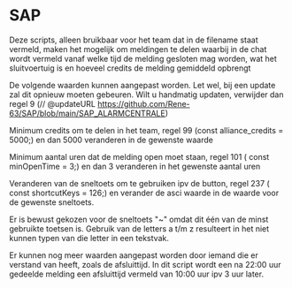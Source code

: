 # SAP

Deze scripts, alleen bruikbaar voor het team dat in de filename staat vermeld, maken het mogelijk om meldingen te delen waarbij in de chat wordt vermeld vanaf welke tijd de melding gesloten mag worden, wat het sluitvoertuig is en hoeveel credits de melding gemiddeld opbrengt

De volgende waarden kunnen aangepast worden. Let wel, bij een update zal dit opnieuw moeten gebeuren. Wilt u handmatig updaten, verwijder dan regel 9 (// @updateURL    https://github.com/Rene-63/SAP/blob/main/SAP_ALARMCENTRALE)

Minimum credits om te delen in het team, regel 99 (const alliance_credits = 5000;) en dan 5000 veranderen in de gewenste waarde

Minimum aantal uren dat de melding open moet staan, regel 101 (    const minOpenTime = 3;) en dan 3 veranderen in het gewenste aantal uren

Veranderen van de sneltoets om te gebruiken ipv de button, regel 237 (       const shortcutKeys = 126;) en verander de asci waarde in de waarde voor de gewenste sneltoets.

Er is bewust gekozen voor de sneltoets "~" omdat dit één van de minst gebruikte toetsen is. Gebruik van de letters a t/m z resulteert in het niet kunnen typen van die letter in een tekstvak.

Er kunnen nog meer waarden aangepast worden door iemand die er verstand van heeft, zoals de afsluittijd. In dit script wordt een na 22:00 uur gedeelde melding een afsluittijd vermeld van 10:00 uur ipv 3 uur later.
